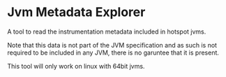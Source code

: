 # Jvm Metadata Explorer

A tool to read the instrumentation metadata included in hotspot jvms.

Note that this data is not part of the JVM specification and as such is not required to be included in any JVM, there is no garuntee that it is present.

This tool will only work on linux with 64bit jvms.
